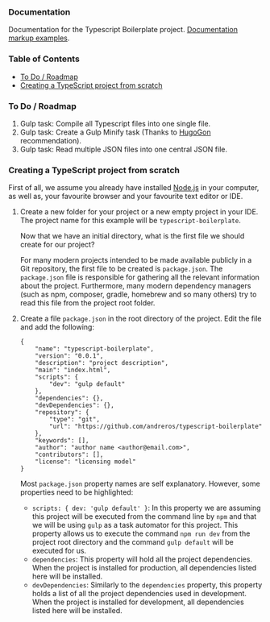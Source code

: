 ### Documentation

Documentation for the Typescript Boilerplate project. [Documentation markup examples](examples.md).


### Table of Contents

*  [To Do / Roadmap](#roadmap)
*  [Creating a TypeScript project from scratch](#creating-project)


### [](#roadmap)To Do / Roadmap

1. Gulp task: Compile all Typescript files into one single file.
1. Gulp task: Create a Gulp Minify task (Thanks to [HugoGon](https://github.com/HugoGon) recommendation).
1. Gulp task: Read multiple JSON files into one central JSON file.


### [](#creating-project)Creating a TypeScript project from scratch

First of all, we assume you already have installed [Node.js](https://nodejs.org/en/download/) in your computer, as well 
as, your favourite browser and your favourite text editor or IDE.

1. Create a new folder for your project or a new empty project in your IDE. The project name for this example will be 
`typescript-boilerplate`. 

    Now that we have an initial directory, what is the first file we should create for our project?
    
    For many modern projects intended to be made available publicly in a Git repository, the first file to be created is 
    `package.json`. The `package.json` file is responsible for gathering all the relevant information about the project.
    Furthermore, many modern dependency managers (such as npm, composer, gradle, homebrew and so many others) try to read 
    this file from the project root folder.

2. Create a file `package.json` in the root directory of the project. Edit the file and add the following:

    ```
    {
        "name": "typescript-boilerplate",
        "version": "0.0.1",
        "description": "project description",
        "main": "index.html",
        "scripts": {
            "dev": "gulp default"
        },
        "dependencies": {},
        "devDependencies": {},
        "repository": {
            "type": "git",
            "url": "https://github.com/andreros/typescript-boilerplate"
        },
        "keywords": [],
        "author": "author name <author@email.com>",
        "contributors": [],
        "license": "licensing model"
    }
    ```
    
    Most `package.json` property names are self explanatory. However, some properties need to be highlighted:
    * `scripts: { dev: 'gulp default' }`: In this property we are assuming this project will be executed from the command 
    line by `npm` and that we will be using `gulp` as a task automator for this project. This property allows us to execute
    the command `npm run dev` from the project root directory and the command `gulp default` will be executed for us.
    * `dependencies`: This property will hold all the project dependencies. When the project is installed for production,
    all dependencies listed here will be installed.
    * `devDependencies`: Similarly to the `dependencies` property, this property holds a list of all the project dependencies
    used in development. When the project is installed for development, all dependencies listed here will be installed.
  
